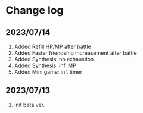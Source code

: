 # Change log

## 2023/07/14  
1. Added Refill HP/MP after battle
1. Added Faster friendship increasement after battle
1. Added Synthesis: no exhaustion
1. Added Synthesis: inf. MP
1. Added Mini game: inf. timer

## 2023/07/13
1. init beta ver.


